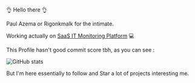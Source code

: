 :ok_hand: Hello there :ok_hand:

Paul Azema or Rigonkmalk for the intimate.

Working actually on [SaaS IT Monitoring Platform](https://centreon.com) :computer:

This Profile hasn't good commit score tbh, as you can see :

![GitHub stats](https://github-readme-stats.vercel.app/api?username=rigonkmalk&count_private=true&show_icons=true&title_color=fff&icon_color=79ff97&text_color=9f9f9f&bg_color=151515)

But I'm here essentially to follow and Star a lot of projects interesting me.
